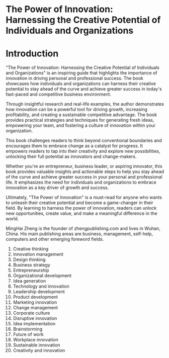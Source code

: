 # The Power of Innovation: Harnessing the Creative Potential of Individuals and Organizations

# Introduction

"The Power of Innovation: Harnessing the Creative Potential of Individuals and Organizations" is an inspiring guide that highlights the importance of innovation in driving personal and professional success. The book showcases how individuals and organizations can harness their creative potential to stay ahead of the curve and achieve greater success in today's fast-paced and competitive business environment.

Through insightful research and real-life examples, the author demonstrates how innovation can be a powerful tool for driving growth, increasing profitability, and creating a sustainable competitive advantage. The book provides practical strategies and techniques for generating fresh ideas, empowering your team, and fostering a culture of innovation within your organization.

This book challenges readers to think beyond conventional boundaries and encourages them to embrace change as a catalyst for progress. It empowers readers to tap into their creativity and explore new possibilities, unlocking their full potential as innovators and change-makers.

Whether you're an entrepreneur, business leader, or aspiring innovator, this book provides valuable insights and actionable steps to help you stay ahead of the curve and achieve greater success in your personal and professional life. It emphasizes the need for individuals and organizations to embrace innovation as a key driver of growth and success.

Ultimately, "The Power of Innovation" is a must-read for anyone who wants to unleash their creative potential and become a game-changer in their field. By learning to harness the power of innovation, readers can unlock new opportunities, create value, and make a meaningful difference in the world.

MingHai Zheng is the founder of zhengpublishing.com and lives in Wuhan, China. His main publishing areas are business, management, self-help, computers and other emerging foreword fields.



1. Creative thinking
2. Innovation management
3. Design thinking
4. Business strategy
5. Entrepreneurship
6. Organizational development
7. Idea generation
8. Technology and innovation
9. Leadership development
10. Product development
11. Marketing innovation
12. Change management
13. Corporate culture
14. Disruptive innovation
15. Idea implementation
16. Brainstorming
17. Future of work
18. Workplace innovation
19. Sustainable innovation
20. Creativity and innovation

